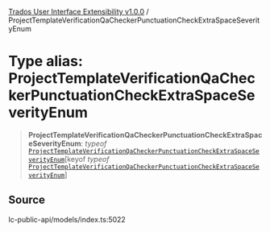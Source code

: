 [Trados User Interface Extensibility v1.0.0](../wiki/globals) / ProjectTemplateVerificationQaCheckerPunctuationCheckExtraSpaceSeverityEnum

# Type alias: ProjectTemplateVerificationQaCheckerPunctuationCheckExtraSpaceSeverityEnum

> **ProjectTemplateVerificationQaCheckerPunctuationCheckExtraSpaceSeverityEnum**: *typeof* [`ProjectTemplateVerificationQaCheckerPunctuationCheckExtraSpaceSeverityEnum`](../wiki/Variable.ProjectTemplateVerificationQaCheckerPunctuationCheckExtraSpaceSeverityEnum)\[keyof *typeof* [`ProjectTemplateVerificationQaCheckerPunctuationCheckExtraSpaceSeverityEnum`](../wiki/Variable.ProjectTemplateVerificationQaCheckerPunctuationCheckExtraSpaceSeverityEnum)\]

## Source

lc-public-api/models/index.ts:5022
